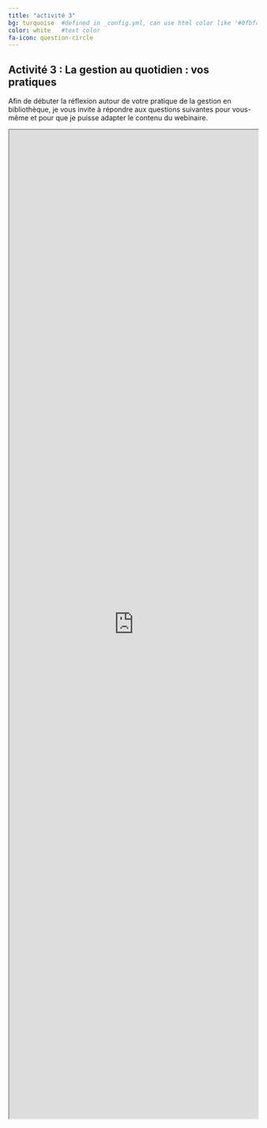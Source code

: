 ```yaml
---
title: "activité 3"
bg: turquoise  #defined in _config.yml, can use html color like '#0fbfcf'
color: white   #text color
fa-icon: question-circle
---
```


## Activité 3 : La gestion au quotidien : vos pratiques

Afin de débuter la réflexion autour de votre pratique de la gestion en bibliothèque, je vous invite à répondre aux questions suivantes pour vous-même et pour que je puisse adapter le contenu du webinaire.

<iframe src="https://framaforms.org/la-gestion-au-quotidien-1543136131" width="100%" height="2000" border="0" ></iframe>   
